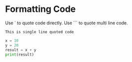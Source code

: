 # Formatting Code

Use ` to quote code directly. Use ``` to quote multi line code.

`This is single line quoted code`

```Python
x = 10
y = 20
result = x + y
print(result)
```
